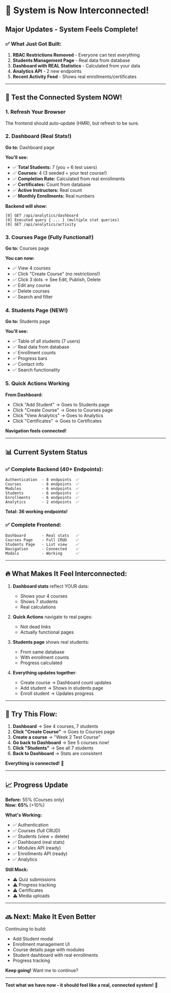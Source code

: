 # 🎊 System is Now Interconnected!

## Major Updates - System Feels Complete!

### ✅ What Just Got Built:

1. **RBAC Restrictions Removed** - Everyone can test everything
2. **Students Management Page** - Real data from database
3. **Dashboard with REAL Statistics** - Calculated from your data
4. **Analytics API** - 2 new endpoints
5. **Recent Activity Feed** - Shows real enrollments/certificates

---

## 🎯 Test the Connected System NOW!

### 1. Refresh Your Browser

The frontend should auto-update (HMR), but refresh to be sure.

### 2. Dashboard (Real Stats!)

**Go to:** Dashboard page

**You'll see:**
- ✅ **Total Students:** 7 (you + 6 test users)
- ✅ **Courses:** 4 (3 seeded + your test course!)
- ✅ **Completion Rate:** Calculated from real enrollments
- ✅ **Certificates:** Count from database
- ✅ **Active Instructors:** Real count
- ✅ **Monthly Enrollments:** Real numbers

**Backend will show:**
```
[0] GET /api/analytics/dashboard
[0] Executed query { ... } (multiple stat queries)
[0] GET /api/analytics/activity
```

### 3. Courses Page (Fully Functional!)

**Go to:** Courses page

**You can now:**
- ✅ View 4 courses
- ✅ Click "Create Course" (no restrictions!)
- ✅ Click 3 dots → See Edit, Publish, Delete
- ✅ Edit any course
- ✅ Delete courses
- ✅ Search and filter

### 4. Students Page (NEW!)

**Go to:** Students page

**You'll see:**
- ✅ Table of all students (7 users)
- ✅ Real data from database
- ✅ Enrollment counts
- ✅ Progress bars
- ✅ Contact info
- ✅ Search functionality

### 5. Quick Actions Working

**From Dashboard:**
- Click "Add Student" → Goes to Students page
- Click "Create Course" → Goes to Courses page
- Click "View Analytics" → Goes to Analytics
- Click "Certificates" → Goes to Certificates

**Navigation feels connected!**

---

## 📊 Current System Status

### ✅ Complete Backend (40+ Endpoints):
```
Authentication  - 8 endpoints  ✅
Courses         - 8 endpoints  ✅
Modules         - 6 endpoints  ✅
Students        - 6 endpoints  ✅
Enrollments     - 6 endpoints  ✅
Analytics       - 2 endpoints  ✅
```

**Total: 36 working endpoints!**

### ✅ Complete Frontend:
```
Dashboard       - Real stats   ✅
Courses Page    - Full CRUD    ✅
Students Page   - List view    ✅
Navigation      - Connected    ✅
Modals          - Working      ✅
```

---

## 🔥 What Makes It Feel Interconnected:

1. **Dashboard stats** reflect YOUR data:
   - Shows your 4 courses
   - Shows 7 students
   - Real calculations

2. **Quick Actions** navigate to real pages:
   - Not dead links
   - Actually functional pages

3. **Students page** shows real students:
   - From same database
   - With enrollment counts
   - Progress calculated

4. **Everything updates together**:
   - Create course → Dashboard count updates
   - Add student → Shows in students page
   - Enroll student → Updates progress

---

## 🎯 Try This Flow:

1. **Dashboard** → See 4 courses, 7 students
2. **Click "Create Course"** → Goes to Courses page
3. **Create a course** → "Week 2 Test Course"
4. **Go back to Dashboard** → See 5 courses now!
5. **Click "Students"** → See all 7 students
6. **Back to Dashboard** → Stats are consistent

**Everything is connected!** 🚀

---

## 📈 Progress Update

**Before:** 55% (Courses only)  
**Now:** **65%** (+10%)

**What's Working:**
- ✅ Authentication
- ✅ Courses (full CRUD)
- ✅ Students (view + delete)
- ✅ Dashboard (real stats)
- ✅ Modules API (ready)
- ✅ Enrollments API (ready)
- ✅ Analytics

**Still Mock:**
- ⚠️ Quiz submissions
- ⚠️ Progress tracking
- ⚠️ Certificates
- ⚠️ Media uploads

---

## 🔜 Next: Make It Even Better

Continuing to build:
- Add Student modal
- Enrollment management UI
- Course details page with modules
- Student dashboard with real enrollments
- Progress tracking

**Keep going!** Want me to continue?

---

**Test what we have now - it should feel like a real, connected system!** 🎊

